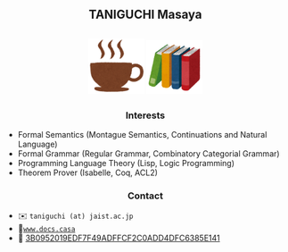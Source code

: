 <h2 align="center">TANIGUCHI Masaya<h2>

<p align="center">
  <img width="100" src="./cafe.png">
  <img width="100" src="./book.png">
</p>

<h3 align="center">Interests</h3>

- Formal Semantics (Montague Semantics, Continuations and Natural Language)
- Formal Grammar (Regular Grammar, Combinatory Categorial Grammar)
- Programming Language Theory (Lisp, Logic Programming)
- Theorem Prover (Isabelle, Coq, ACL2)

<h3 align="center">Contact</h3>

- :envelope: `taniguchi (at) jaist.ac.jp`
- :link:[`www.docs.casa`](https://www.docs.casa)
- :key: [3B0952019EDF7F49ADFFCF2C0ADD4DFC6385E141](https://keys.openpgp.org/search?q=3B0952019EDF7F49ADFFCF2C0ADD4DFC6385E141)

